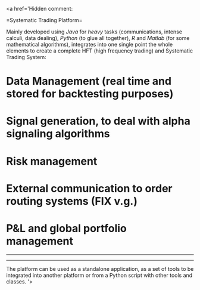 <a href='Hidden comment: 

=Systematic Trading Platform=

Mainly developed using *Java* for _heavy_ tasks (communications, intense calculi, data dealing), *Python* (to glue all together), *R* and *Matlab* (for some mathematical algorithms), integrates into one single point the whole elements to create a complete HFT (high frequency trading) and Systematic Trading System:

# Data Management (real time and stored for backtesting purposes)
# Signal generation, to deal with alpha signaling algorithms
# Risk management
# External communication to order routing systems (FIX v.g.)
# P&L and global portfolio management

----

----

The platform can be used as a standalone application, as a set of tools to be integrated into another platform or from a Python script with other tools and classes.
'></a>